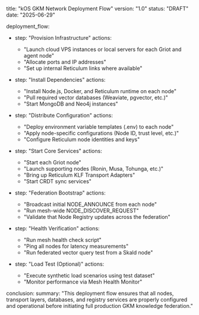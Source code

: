 title: "kOS GKM Network Deployment Flow"
version: "1.0"
status: "DRAFT"
date: "2025-06-29"

deployment_flow:
  - step: "Provision Infrastructure"
    actions:
      - "Launch cloud VPS instances or local servers for each Griot and agent node"
      - "Allocate ports and IP addresses"
      - "Set up internal Reticulum links where available"

  - step: "Install Dependencies"
    actions:
      - "Install Node.js, Docker, and Reticulum runtime on each node"
      - "Pull required vector databases (Weaviate, pgvector, etc.)"
      - "Start MongoDB and Neo4j instances"

  - step: "Distribute Configuration"
    actions:
      - "Deploy environment variable templates (.env) to each node"
      - "Apply node-specific configurations (Node ID, trust level, etc.)"
      - "Configure Reticulum node identities and keys"

  - step: "Start Core Services"
    actions:
      - "Start each Griot node"
      - "Launch supporting nodes (Ronin, Musa, Tohunga, etc.)"
      - "Bring up Reticulum KLF Transport Adapters"
      - "Start CRDT sync services"

  - step: "Federation Bootstrap"
    actions:
      - "Broadcast initial NODE_ANNOUNCE from each node"
      - "Run mesh-wide NODE_DISCOVER_REQUEST"
      - "Validate that Node Registry updates across the federation"

  - step: "Health Verification"
    actions:
      - "Run mesh health check script"
      - "Ping all nodes for latency measurements"
      - "Run federated vector query test from a Skald node"

  - step: "Load Test (Optional)"
    actions:
      - "Execute synthetic load scenarios using test dataset"
      - "Monitor performance via Mesh Health Monitor"

conclusion:
  summary: "This deployment flow ensures that all nodes, transport layers, databases, and registry services are properly configured and operational before initiating full production GKM knowledge federation."

